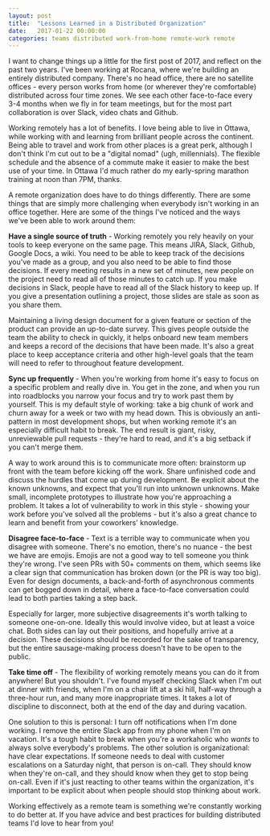 ```yaml
---
layout: post
title:  "Lessons Learned in a Distributed Organization"
date:   2017-01-22 00:00:00
categories: teams distributed work-from-home remote-work remote
---
```


I want to change things up a little for the first post of 2017, and reflect on the past two years.
I've been working at Rocana, where we're building an entirely distributed company. 
There's no head office, there are no satellite offices - every person works from home 
(or wherever they're comfortable) distributed across four time zones.
We see each other face-to-face every 3-4 months when we fly in for team meetings, 
but for the most part collaboration is over Slack, video chats and Github. 

Working remotely has a lot of benefits. I love being able to live in Ottawa, 
while working with and learning from brilliant people across the continent.
Being able to travel and work from other places is a great perk,
although I don't think I'm cut out to be a "digital nomad" (ugh, millennials).
The flexible schedule and the absence of a commute make it easier to make 
the best use of your time. In Ottawa I'd much rather do my early-spring
marathon training at noon than 7PM, thanks.

A remote organization does have to do things differently. There are some things
that are simply more challenging when everybody isn't working in an office together. 
Here are some of the things I've noticed and the ways we've been able to work around them: 

**Have a single source of truth** - Working remotely you rely heavily on your tools
to keep everyone on the same page. This means JIRA, Slack, Github, Google Docs, a wiki.
You need to be able to keep track of the decisions you've made as a group, and you
also need to be able to find those decisions. If every meeting results in a new set of
minutes, new people on the project need to read all of those minutes to catch up.
If you make decisions in Slack, people have to read all of the Slack history to keep up.
If you give a presentation outlining a project, those slides are stale as soon as you share them.

Maintaining a living design document for a given feature or section of the product can 
provide an up-to-date survey. This gives people outside the team the ability to check 
in quickly, it helps onboard new team members and keeps a record of the decisions that 
have been made. It's also a great place to keep acceptance criteria and other high-level 
goals that the team will need to refer to throughout feature development.

**Sync up frequently** - When you're working from home it's easy to focus on a specific problem
and really dive in. You get in the zone, and when you run into roadblocks you
narrow your focus and try to work past them by yourself. This is my default style of working: take a big 
chunk of work and churn away for a week or two with my head down. This is obviously
an anti-pattern in most development shops, but when working remote it's 
an especially difficult habit to break. The end result is giant, risky, unreviewable
pull requests - they're hard to read, and it's a big setback if you can't merge them.

A way to work around this is to communicate more often: brainstorm up front
with the team before kicking off the work. Share unfinished code and discuss
the hurdles that come up during development. Be explicit about the known unknowns,
and expect that you'll run into unknown unknowns. Make small, incomplete prototypes
to illustrate how you're approaching a problem. It takes a lot of vulnerability to work
in this style - showing your work before you've solved all the problems - but it's 
also a great chance to learn and benefit from your coworkers' knowledge.

**Disagree face-to-face** - Text is a terrible way to communicate when you disagree with someone. 
There's no emotion, there's no nuance - the best we have are emojis. Emojis are not a good way
to tell someone you think they're wrong. I've seen PRs with 50+ comments on them,
which seems like a clear sign that communication has broken down (or the PR is way too big).
Even for design documents, a back-and-forth of asynchronous comments can get bogged down in
detail, where a face-to-face conversation could lead to both parties taking a step back.

Especially for larger, more subjective disagreements it's worth talking to someone one-on-one.
Ideally this would involve video, but at least a voice chat. Both sides can lay out their positions,
and hopefully arrive at a decision. These decisions should be recorded for the sake of 
transparency, but the entire sausage-making process doesn't have to be open to the public. 

**Take time off** - The flexibility of working remotely means you can do it from anywhere!
But you shouldn't. I've found myself checking Slack when I'm out at dinner with friends,
when I'm on a chair lift at a ski hill, half-way through a three-hour run, and many more
inappropriate times. It takes a lot of discipline to disconnect, both at the end of the day
and during vacation. 

One solution to this is personal: I turn off notifications when I'm done working. I
remove the entire Slack app from my phone when I'm on vacation. It's a tough habit to break
when you're a workaholic who _wants_ to always solve everybody's problems.
The other solution is organizational: have clear expectations. If someone needs to deal
with customer escalations on a Saturday night, that person is on-call. They should know
when they're on-call, and they should know when they get to stop being on-call. Even if 
it's just reacting to other teams within the organization, it's important to be explicit about
when people should stop thinking about work.

Working effectively as a remote team is something we're constantly working to do better at.
If you have advice and best practices for building distributed teams I'd love to hear from you! 
